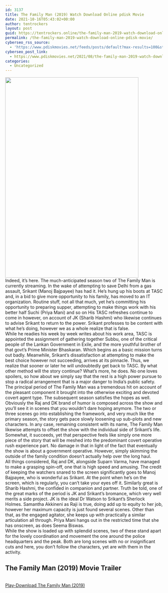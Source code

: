 ```yaml
---
id: 3137
title: The Family Man (2019) Watch Download Online pdisk Movie
date: 2021-10-16T05:43:02+00:00
author: tentrockers
layout: post
guid: https://tentrockers.online/the-family-man-2019-watch-download-online-pdisk-movie/
permalink: /the-family-man-2019-watch-download-online-pdisk-movie/
cyberseo_rss_source:
  - 'https://www.pdiskmovies.net/feeds/posts/default?max-results=100&start-index=901'
cyberseo_post_link:
  - https://www.pdiskmovies.net/2021/08/the-family-man-2019-watch-download.html
categories:
  - Uncategorized
---
```

<div class="separator">
  <a href="https://1.bp.blogspot.com/-uyU2kF69wqA/YRuKd1osi4I/AAAAAAAAASE/Wze8j4tdjcwzLbECfCcpXLkJlqnao9NBQCLcBGAsYHQ/s1440/The%2BFamily%2BMan%2B%25282019%2529%2BFull%2Bonline%2BPdisk%2Bmovie.jpg" imageanchor="1"><img loading="lazy" border="0" data-original-height="1440" data-original-width="960" height="640" src="https://1.bp.blogspot.com/-uyU2kF69wqA/YRuKd1osi4I/AAAAAAAAASE/Wze8j4tdjcwzLbECfCcpXLkJlqnao9NBQCLcBGAsYHQ/w426-h640/The%2BFamily%2BMan%2B%25282019%2529%2BFull%2Bonline%2BPdisk%2Bmovie.jpg" width="426" /></a>
</div>

<div>
  <div>
    <span>Indeed, it&#8217;s here. The much-anticipated season two of The Family Man is currently streaming. In the wake of attempting to save Delhi from a gas assault, Srikant (Manoj Bajpayee) has had it. He&#8217;s hung up his boots at TASC and, in a bid to give more opportunity to his family, has moved to an IT organization. Routine stuff, not all that much, yet he&#8217;s committing his opportunity to preparing supper, attempting to make things work with his better half Suchi (Priya Mani) and so on His TASC refreshes continue to come in however, on account of JK (Sharib Hashmi) who likewise continues to advise Srikant to return to the power. Srikant professes to be content with what he&#8217;s doing, however we as a whole realize that is false.&nbsp;</span>
  </div>
  
  <div>
    <span>While he readies his week by week writes about his work area, TASC is appointed the assignment of gathering together Subbu, one of the critical people of the Lankan Government in Exile, and the more youthful brother of that govt&#8217;s Prime Minister Bhaskaran. Which begins as a basic mission turns out badly. Meanwhile, Srikant&#8217;s dissatisfaction at attempting to make the best choice however not succeeding, arrives at its pinnacle. Thus, we realize that sooner or later he will undoubtedly get back to TASC. By what other method will the story continue? What&#8217;s more, he does. No one loves spoilers, so how about we simply say that the rest is a high power pursue to stop a radical arrangement that is a major danger to India&#8217;s public safety.&nbsp;</span>
  </div>
  
  <div>
    <span>The principal period of The Family Man was a tremendous hit on account of the pleasant component it brought into the otherwise exciting and devoted covert agent type. The subsequent season satisfies the hopes as well. Obviously the Raj and DK brand of humor is composed across the show and you&#8217;ll see it in scenes that you wouldn&#8217;t dare hoping anymore. The two or three scenes go into establishing the framework, and very much like the primary season, the story gets pace slowly loosening up sub-plots and new characters. In any case, remaining consistent with its name, The Family Man likewise attempts to offset the show with the individual side of Srikant&#8217;s life. Somewhat, it succeeds, yet that perspective feels like simply one more piece of the story that will be meshed into the predominant covert operative rush experience part. No damage in that in light of the fact that eventually the show is about a government operative. However, simply skimming the outside of the family condition doesn&#8217;t actually help over the long haul.&nbsp;</span>
  </div>
  
  <div>
    <span>All things considered, Raj and DK, alongside Suparn Varma, have managed to make a grasping spin-off, one that is high speed and amusing. The credit of keeping the watchers snared to the screen significantly goes to Manoj Bajpayee, who is wonderful as Srikant. At the point when he&#8217;s on the screen, which is regularly, you can&#8217;t take your eyes off it. Similarly great is Sharib Hashmi, the confided in companion and partner. Truth be told, one of the great marks of the period is JK and Srikant&#8217;s bromance, which very well merits a side project. JK is the ideal Dr Watson to Srikant&#8217;s Sherlock Holmes. Samantha Akkineni as Raji is true, doing add up to equity to her job, however her maximum capacity is just found several scenes. Other than that, as the engaged agitator, she keeps up with practically a similar articulation all through. Priya Mani hangs out in the restricted time that she has onscreen, as does Seema Biswas.&nbsp;</span>
  </div>
  
  <div>
    <span>While the show is loaded up with splendid scenes, two of these stand apart for the lovely coordination and movement the one around the police headquarters and the peak. Both are long scenes with no or insignificant cuts and here, you don&#8217;t follow the characters, yet are with them in the activity.&nbsp;</span>
  </div>
</div>

<div>
  <h2>
    <span>The Family Man (2019)&nbsp;Movie Trailer</span>
  </h2>
</div>

  
<a href="https://kofilink.com/1/bnYyaXY5MDAzaHQw?dn=1" onclick="window.open('https://kofilink.com/1/bnYyaXY5MDAzaHQw?dn=1','popup','width=600,height=600'); return false;" target="popup" rel="noopener"><br /> Play-Download The Family Man (2019)<br /> </a>